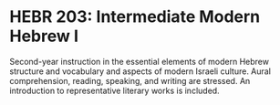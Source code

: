 # HEBR 203: Intermediate Modern Hebrew I

Second-year instruction in the essential elements of modern Hebrew structure and vocabulary and aspects of modern Israeli culture. Aural comprehension, reading, speaking, and writing are stressed. An introduction to representative literary works is included.